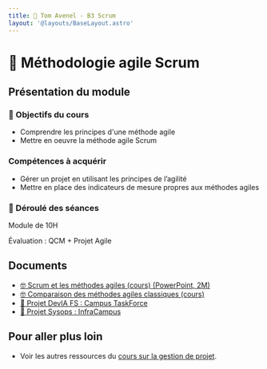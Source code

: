 ```yaml
---
title: 🤼 Tom Avenel - B3 Scrum
layout: '@layouts/BaseLayout.astro'
---
```


# 🤼 Méthodologie agile Scrum

## Présentation du module

### 🎯 Objectifs du cours

- Comprendre les principes d'une méthode agile
- Mettre en oeuvre la méthode agile Scrum

### Compétences à acquérir

- Gérer un projet en utilisant les principes de l’agilité
- Mettre en place des indicateurs de mesure propres aux méthodes agiles

### 📅 Déroulé des séances

Module de 10H

Évaluation : QCM + Projet Agile

## Documents

- [🤓 Scrum et les méthodes agiles (cours) (PowerPoint, 2M)](/cours/scrum.pptx)
- [🤓 Comparaison des méthodes agiles classiques (cours)](/cours/gestion-projet/agile/comparaisons-agile)
- [📌 Projet DevIA FS : Campus TaskForce](/cours/gestion-projet/agile/projet_scrum_dev_campus)
- [📌 Projet Sysops : InfraCampus](/cours/gestion-projet/agile/projet_scrum_sysops_campus)

## Pour aller plus loin

- Voir les autres ressources du [cours sur la gestion de projet](/cours/gestion-projet).
